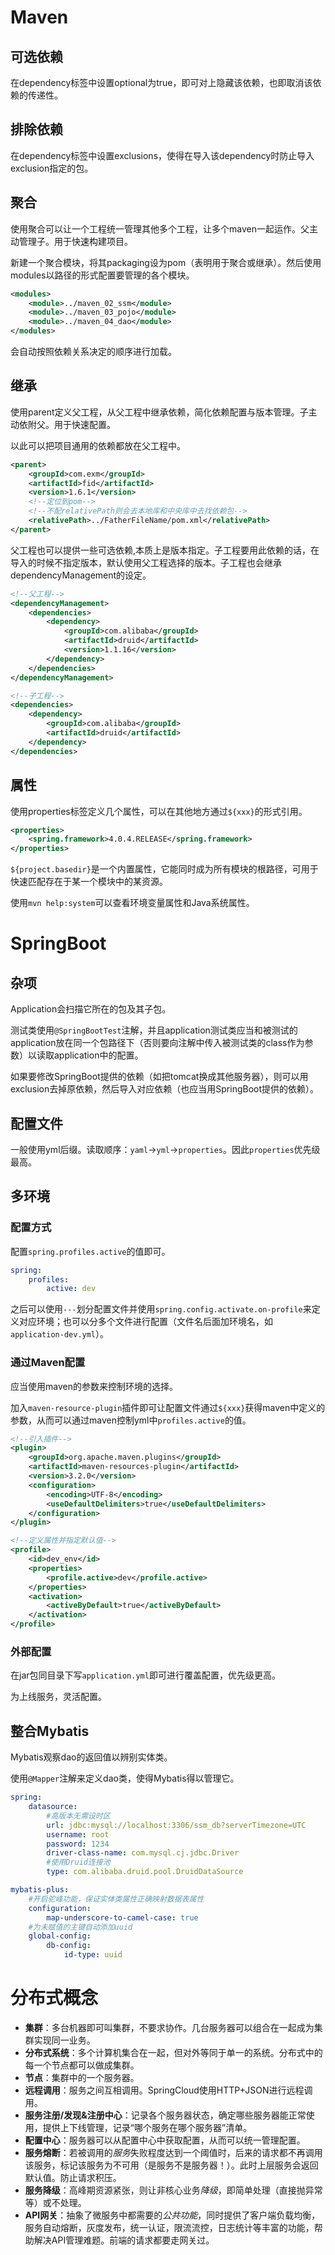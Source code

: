 # Maven
## 可选依赖
在dependency标签中设置optional为true，即可对上隐藏该依赖，也即取消该依赖的传递性。
## 排除依赖
在dependency标签中设置exclusions，使得在导入该dependency时防止导入exclusion指定的包。
## 聚合
使用聚合可以让一个工程统一管理其他多个工程，让多个maven一起运作。父主动管理子。用于快速构建项目。

新建一个聚合模块，将其packaging设为pom（表明用于聚合或继承）。然后使用modules以路径的形式配置要管理的各个模块。

```xml
<modules>
    <module>../maven_02_ssm</module>
    <module>../maven_03_pojo</module>
    <module>../maven_04_dao</module>
</modules>
```

会自动按照依赖关系决定的顺序进行加载。
## 继承
使用parent定义父工程，从父工程中继承依赖，简化依赖配置与版本管理。子主动依附父。用于快速配置。

以此可以把项目通用的依赖都放在父工程中。

```xml
<parent>
	<groupId>com.exm</groupId>
	<artifactId>fid</artifactId>
	<version>1.6.1</version>
	<!--定位到pom-->
	<!--不配relativePath则会去本地库和中央库中去找依赖包-->
	<relativePath>../FatherFileName/pom.xml</relativePath>
</parent>
```

父工程也可以提供一些可选依赖,本质上是版本指定。子工程要用此依赖的话，在导入的时候不指定版本，默认使用父工程选择的版本。子工程也会继承dependencyManagement的设定。

```xml
<!--父工程-->
<dependencyManagement>
    <dependencies>
        <dependency>
            <groupId>com.alibaba</groupId>
            <artifactId>druid</artifactId>
            <version>1.1.16</version>
        </dependency>
    </dependencies>
</dependencyManagement>
```

```xml
<!--子工程-->
<dependencies>
    <dependency>
        <groupId>com.alibaba</groupId>
        <artifactId>druid</artifactId>
    </dependency>
</dependencies>
```

## 属性
使用properties标签定义几个属性，可以在其他地方通过`${xxx}`的形式引用。

```xml
<properties> 
	<spring.framework>4.0.4.RELEASE</spring.framework> 
</properties>
```

`${project.basedir}`是一个内置属性，它能同时成为所有模块的根路径，可用于快速匹配存在于某一个模块中的某资源。

使用`mvn help:system`可以查看环境变量属性和Java系统属性。

# SpringBoot
## 杂项
Application会扫描它所在的包及其子包。

测试类使用`@SpringBootTest`注解，并且application测试类应当和被测试的application放在同一个包路径下（否则要向注解中传入被测试类的class作为参数）以读取application中的配置。

如果要修改SpringBoot提供的依赖（如把tomcat换成其他服务器），则可以用exclusion去掉原依赖，然后导入对应依赖（也应当用SpringBoot提供的依赖）。
## 配置文件
一般使用yml后缀。读取顺序：`yaml`->`yml`->`properties`。因此`properties`优先级最高。

## 多环境
### 配置方式
配置`spring.profiles.active`的值即可。

```yml
spring:
	profiles:
		active: dev
```

之后可以使用`---`划分配置文件并使用`spring.config.activate.on-profile`来定义对应环境；也可以分多个文件进行配置（文件名后面加环境名，如`application-dev.yml`）。
### 通过Maven配置
应当使用maven的参数来控制环境的选择。

加入`maven-resource-plugin`插件即可让配置文件通过`${xxx}`获得maven中定义的参数，从而可以通过maven控制yml中`profiles.active`的值。

```xml
<!--引入插件-->
<plugin>
	<groupId>org.apache.maven.plugins</groupId>
	<artifactId>maven-resources-plugin</artifactId>
	<version>3.2.0</version>
	<configuration>
		<encoding>UTF-8</encoding>
		<useDefaultDelimiters>true</useDefaultDelimiters>
	</configuration>
</plugin>
```

```xml
<!--定义属性并指定默认值-->
<profile>
	<id>dev_env</id>
	<properties>
		<profile.active>dev</profile.active>
	</properties>
	<activation>
		<activeByDefault>true</activeByDefault>
	</activation>
</profile>
```

### 外部配置
在jar包同目录下写`application.yml`即可进行覆盖配置，优先级更高。

为上线服务，灵活配置。

## 整合Mybatis
Mybatis观察dao的返回值以辨别实体类。

使用`@Mapper`注解来定义dao类，使得Mybatis得以管理它。

```yml
spring:
	datasource:
		#高版本无需设时区
		url: jdbc:mysql://localhost:3306/ssm_db?serverTimezone=UTC
		username: root
		password: 1234
		driver-class-name: com.mysql.cj.jdbc.Driver
		#使用Druid连接池
		type: com.alibaba.druid.pool.DruidDataSource
```

```yml
mybatis-plus:
	#开启驼峰功能，保证实体类属性正确映射数据表属性
	configuration:
	    map-underscore-to-camel-case: true
	#为未赋值的主键自动添加uuid
	global-config:
		db-config:
			id-type: uuid
```

# 分布式概念
- **集群**：多台机器即可叫集群，不要求协作。几台服务器可以组合在一起成为集群实现同一业务。
- **分布式系统**：多个计算机集合在一起，但对外等同于单一的系统。分布式中的每一个节点都可以做成集群。
- **节点**：集群中的一个服务器。
- **远程调用**：服务之间互相调用。SpringCloud使用HTTP+JSON进行远程调用。
- **服务注册/发现&注册中心**：记录各个服务器状态，确定哪些服务器能正常使用，提供上下线管理，记录“哪个服务在哪个服务器”清单。
- **配置中心**：服务器可以从配置中心中获取配置，从而可以统一管理配置。
- **服务熔断**：若被调用的*服务*失败程度达到一个阈值时，后来的请求都不再调用该服务，标记该服务为不可用（是服务不是服务器！）。此时上层服务会返回默认值。防止请求积压。
- **服务降级**：高峰期资源紧张，则让非核心业务*降级*，即简单处理（直接抛异常等）或不处理。
- **API网关**：抽象了微服务中都需要的*公共功能*，同时提供了客户端负载均衡，服务自动熔断，灰度发布，统一认证，限流流控，日志统计等丰富的功能，帮助解决API管理难题。前端的请求都要走网关过。






















































